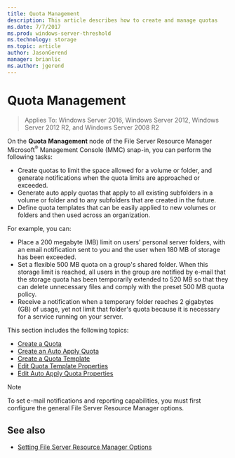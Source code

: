 ```yaml
---
title: Quota Management
description: This article describes how to create and manage quotas
ms.date: 7/7/2017
ms.prod: windows-server-threshold
ms.technology: storage
ms.topic: article
author: JasonGerend
manager: brianlic
ms.author: jgerend
---
```


# Quota Management

> Applies To: Windows Server 2016, Windows Server 2012, Windows Server 2012 R2, and Windows Server 2008 R2

On the **Quota Management** node of the File Server Resource Manager Microsoft<sup>®</sup> Management Console (MMC) snap-in, you can perform the following tasks:

-   Create quotas to limit the space allowed for a volume or folder, and generate notifications when the quota limits are approached or exceeded.
-   Generate auto apply quotas that apply to all existing subfolders in a volume or folder and to any subfolders that are created in the future.
-   Define quota templates that can be easily applied to new volumes or folders and then used across an organization.

For example, you can:

-   Place a 200 megabyte (MB) limit on users' personal server folders, with an email notification sent to you and the user when 180 MB of storage has been exceeded.
-   Set a flexible 500 MB quota on a group's shared folder. When this storage limit is reached, all users in the group are notified by e-mail that the storage quota has been temporarily extended to 520 MB so that they can delete unnecessary files and comply with the preset 500 MB quota policy.
-   Receive a notification when a temporary folder reaches 2 gigabytes (GB) of usage, yet not limit that folder's quota because it is necessary for a service running on your server.

This section includes the following topics:

-   [Create a Quota](create-quota.md)
-   [Create an Auto Apply Quota](create-auto-apply-quota.md)
-   [Create a Quota Template](create-quota-template.md)
-   [Edit Quota Template Properties](edit-quota-template-properties.md)
-   [Edit Auto Apply Quota Properties](edit-auto-apply-quota-properties.md)

> [!Note]
> To set e-mail notifications and reporting capabilities, you must first configure the general File Server Resource Manager options.

## See also

-   [Setting File Server Resource Manager Options](setting-file-server-resource-manager-options.md)


